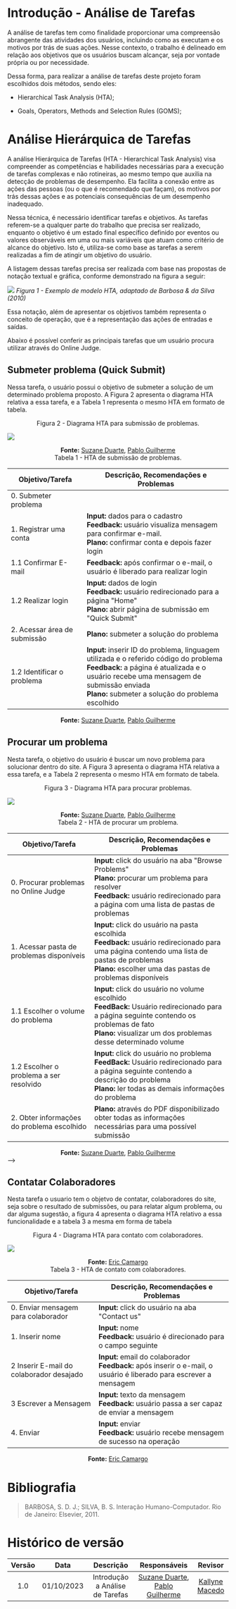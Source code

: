 # Introdução - Análise de Tarefas

A análise de tarefas tem como finalidade proporcionar uma compreensão abrangente das atividades dos usuários, incluindo como as executam e os motivos por trás de suas ações. Nesse contexto, o trabalho é delineado em relação aos objetivos que os usuários buscam alcançar, seja por vontade própria ou por necessidade.

Dessa forma, para realizar a análise de tarefas deste projeto foram escolhidos dois métodos, sendo eles:

- Hierarchical Task Analysis (HTA);

- Goals, Operators, Methods and Selection Rules (GOMS);

# Análise Hierárquica de Tarefas

A análise Hierárquica de Tarefas (HTA - Hierarchical Task Analysis) visa compreender as competências e habilidades necessárias para a execução de tarefas complexas e não rotineiras, ao mesmo tempo que auxilia na detecção de problemas de desempenho. Ela facilita a conexão entre as ações das pessoas (ou o que é recomendado que façam), os motivos por trás dessas ações e as potenciais consequências de um desempenho inadequado.

Nessa técnica, é necessário identificar tarefas e objetivos. As tarefas referem-se a qualquer parte do trabalho que precisa ser realizado, enquanto o objetivo é um estado final específico definido por eventos ou valores observáveis em uma ou mais variáveis que atuam como critério de alcance do objetivo. Isto é, utiliza-se como base as tarefas a serem realizadas a fim de atingir um objetivo do usuário.

A listagem dessas tarefas precisa ser realizada com base nas propostas de notação textual e gráfica, conforme demonstrado na figura a seguir:

![](../../assets/images/notacao-hta.jpeg)
_Figura 1 - Exemplo de modelo HTA, adaptado de Barbosa & da Silva (2010)_

Essa notação, além de apresentar os objetivos também representa o conceito de operação, que é a representação das ações de entradas e saídas.

Abaixo é possível conferir as principais tarefas que um usuário procura utilizar através do Online Judge.

## Submeter problema (Quick Submit)

Nessa tarefa, o usuário possui o objetivo de submeter a solução de um determinado problema proposto. A Figura 2 apresenta o diagrama HTA relativa a essa tarefa, e a Tabela 1 representa o mesmo HTA em formato de tabela.

<center>Figura 2 - Diagrama HTA para submissão de problemas.</center>

![](../../assets/images/submeter-problema.png)

<center><b>Fonte:</b> <a href="https://github.com/suzaneduarte">Suzane Duarte</a>, <a href="https://github.com/PabloGJBS">Pablo Guilherme</a></center>

<center>Tabela 1 - HTA de submissão de problemas.</center>

| Objetivo/Tarefa              | Descrição, Recomendações e Problemas                                                                                                                                                                                                        |
| ---------------------------- | ------------------------------------------------------------------------------------------------------------------------------------------------------------------------------------------------------------------------------------------- |
| 0. Submeter problema         |                                                                                                                                                                                                                                             |
| 1. Registrar uma conta       | **Input:** dados para o cadastro <br> **Feedback:** usuário visualiza mensagem para confirmar e-mail. <br> **Plano:** confirmar conta e depois fazer login                                                                                  |
| 1.1 Confirmar E-mail         | **Feedback:** após confirmar o e-mail, o usuário é liberado para realizar login                                                                                                                                                             |
| 1.2 Realizar login           | **Input:** dados de login<br> **Feedback:** usuário redirecionado para a página "Home"<br> **Plano:** abrir página de submissão em "Quick Submit"                                                                                           |
| 2. Acessar área de submissão | **Plano:** submeter a solução do problema                                                                                                                                                                                                   |
| 1.2 Identificar o problema   | **Input:** inserir ID do problema, linguagem utilizada e o referido código do problema <br>**Feedback:** a página é atualizada e o usuário recebe uma mensagem de submissão enviada<br> **Plano:** submeter a solução do problema escolhido |

<center><b>Fonte:</b> <a href="https://github.com/suzaneduarte">Suzane Duarte</a>, <a href="https://github.com/PabloGJBS">Pablo Guilherme</a></center>

## Procurar um problema

Nesta tarefa, o objetivo do usuário é buscar um novo problema para solucionar dentro do site. A Figura 3 apresenta o diagrama HTA relativa a essa tarefa, e a Tabela 2 representa o mesmo HTA em formato de tabela.

<center>Figura 3 - Diagrama HTA para procurar problemas.</center>

![](../../assets/images/procurar-problema.jpeg)

<center><b>Fonte:</b> <a href="https://github.com/suzaneduarte">Suzane Duarte</a>, <a href="https://github.com/PabloGJBS">Pablo Guilherme</a></center>

<center>Tabela 2 - HTA de procurar um problema.</center>

| Objetivo/Tarefa                            | Descrição, Recomendações e Problemas                                                                                                                                                                              |
| ------------------------------------------ | ----------------------------------------------------------------------------------------------------------------------------------------------------------------------------------------------------------------- |
| 0. Procurar problemas no Online Judge      | **Input:** click do usuário na aba "Browse Problems" <br> **Plano:** procurar um problema para resolver <br>**Feedback:** usuário redirecionado para a página com uma lista de pastas de problemas                |
| 1. Acessar pasta de problemas disponíveis  | **Input:** click do usuário na pasta escolhida <br>**Feedback:** usuário redirecionado para uma página contendo uma lista de pastas de problemas<br> **Plano:** escolher uma das pastas de problemas disponíveis  |
| 1.1 Escolher o volume do problema          | **Input:** click do usuário no volume escolhido <br>**FeedBack:** Usuário redirecionado para a página seguinte contendo os problemas de fato <br> **Plano:** visualizar um dos problemas desse determinado volume |
| 1.2 Escolher o problema a ser resolvido    | **Input:** click do usuário no problema <br>**FeedBack:** Usuário redirecionado para a página seguinte contendo a descrição do problema <br> **Plano:** ler todas as demais informações do problema               |
| 2. Obter informações do problema escolhido | **Plano:** através do PDF disponibilizado obter todas as informações necessárias para uma possível submissão                                                                                                      |

<center><b>Fonte:</b> <a href="https://github.com/suzaneduarte">Suzane Duarte</a>, <a href="https://github.com/PabloGJBS">Pablo Guilherme</a></center> -->

## Contatar Colaboradores

Nesta tarefa o usuario tem o objetvo de contatar, colaboradores do site, seja sobre o resultado de submissões, ou para relatar algum problema, ou dar alguma sugestão, a figura 4 apresenta o diagrama HTA relativo a essa funcionalidade e a tabela 3 a mesma em forma de tabela

<center>Figura 4 - Diagrama HTA para contato com colaboradores.</center>

![](../../assets/images/contact-us.png)
<center><b>Fonte:</b> <a href="https://github.com/Ericcs10">Eric Camargo</a></center>

<center>Tabela 3 - HTA de contato com colaboradores.</center>

| Objetivo/Tarefa                            | Descrição, Recomendações e Problemas                                                                                                                                                                              |
| ------------------------------------------ | ----------------------------------------------------------------------------------------------------------------------------------------------------------------------------------------------------------------- |
|0. Enviar mensagem para colaborador |**Input:** click do usuário na aba "Contact us" <br> | 
|1. Inserir nome | **Input:** nome <br> **Feedback:** usuário é direcionado para o campo seguinte|
|2 Inserir E-mail do colaborador desajado | **Input:** email do colaborador<br> **Feedback:** após inserir o e-mail, o usuário é liberado para escrever a mensagem|
|3 Escrever a Mensagem | **Input:** texto da mensagem<br> **Feedback:** usuário passa a ser capaz de enviar a mensagem|
|4. Enviar |**Input:** enviar<br> **Feedback:** usuário recebe mensagem de sucesso na operação |

<center><b>Fonte:</b> <a href="https://github.com/Ericcs10">Eric Camargo</a></center>

# Bibliografia

> BARBOSA, S. D. J.; SILVA, B. S. Interação Humano-Computador. Rio de Janeiro: Elsevier, 2011.

# Histórico de versão

| Versão |    Data    |            Descrição            |                                           Responsáveis                                            |                     Revisor                     |
| :----: | :--------: | :-----------------------------: | :-----------------------------------------------------------------------------------------------: | :---------------------------------------------: |
|  1.0   | 01/10/2023 | Introdução a Análise de Tarefas | [Suzane Duarte](https://github.com/suzaneduarte), [Pablo Guilherme](https://github.com/PabloGJBS) | [Kallyne Macedo](https://github.com/kalipassos) |
